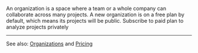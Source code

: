An organization is a space where a team or a whole company can collaborate across many projects. A new organization is on a free plan by default, which means its projects will be public. Subscribe to paid plan to analyze projects privately

---

See also: [Organizations](/organizations/overview/) and [Pricing](/sonarcloud-pricing/)
